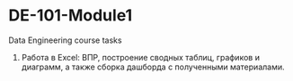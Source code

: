 # DE-101-Module1
Data Engineering course tasks

1. Работа в Excel: ВПР, построение сводных таблиц, графиков и диаграмм, а также сборка дашборда с полученными материалами.
